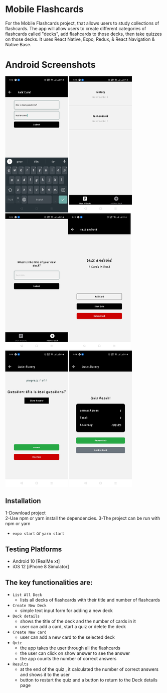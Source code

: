 # Mobile Flashcards

For the Mobile Flashcards project, that allows users to study collections of flashcards. The app will allow users to create different categories of flashcards called "decks", add flashcards to those decks, then take quizzes on those decks.
It uses React Native, Expo, Redux, & React Navigation & Native Base.


# Android Screenshots
<img src="./screenshots/addCard.jpg" width="200" heigh="400"/> <img src="./screenshots/allDeck.jpg" width="200" heigh="400"/> 
<img src="./screenshots/deck.jpg"  width="200" heigh="400"/><img src="./screenshots/deckDetails.jpg"  width="200" heigh="400"/>
<img src="./screenshots/quiz.jpg" width="200" heigh="400"/> <img src="./screenshots/result.jpg"  width="200" heigh="400"/> 


## Installation

1-Download project
</br>
2-Use npm or yarn install the  dependencies.
3-The project can be run with npm or yarn

- `expo start` or `yarn start`

## Testing Platforms

- Android 10 [RealMe xt]
- iOS 12 [iPhone 8 Simulator]

## The key functionalities are:

* ```List All Deck```
  - lists all decks of flashcards with their title and number of flashcards
* ```Create New Deck```
  - simple text input form for adding a new deck
* ```Deck details```
  - shows the title of the deck and the number of cards in it
  - user can add a card, start a quiz or delete the deck
* ```Create New card```
  - user can add a new card to the selected deck
* ```Quiz```
  - the app takes the user through all the flashcards
  - the user can click on show answer to see the answer
  - the app counts the number of correct answers
* ```Results```
  -  at the end of the quiz , it calculated the number of correct answers and shows it to the user
  -  button to restart the quiz and a button to return to the Deck details page
  




